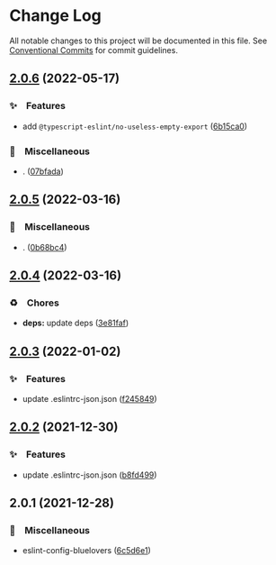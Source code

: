 # Change Log

All notable changes to this project will be documented in this file.
See [Conventional Commits](https://conventionalcommits.org) for commit guidelines.

## [2.0.6](https://github.com/bluelovers/ws-eslint/compare/eslint-config-bluelovers@2.0.5...eslint-config-bluelovers@2.0.6) (2022-05-17)


### ✨　Features

* add `@typescript-eslint/no-useless-empty-export` ([6b15ca0](https://github.com/bluelovers/ws-eslint/commit/6b15ca0ef06b358b39bdd36b2a0c787ad601730b))


### 🔖　Miscellaneous

* . ([07bfada](https://github.com/bluelovers/ws-eslint/commit/07bfada7a370681c0186d302c2be386a33bb00e8))





## [2.0.5](https://github.com/bluelovers/ws-eslint/compare/eslint-config-bluelovers@2.0.4...eslint-config-bluelovers@2.0.5) (2022-03-16)


### 🔖　Miscellaneous

* . ([0b68bc4](https://github.com/bluelovers/ws-eslint/commit/0b68bc4da19d1ae35b029e6ae3770ba94af68475))





## [2.0.4](https://github.com/bluelovers/ws-eslint/compare/eslint-config-bluelovers@2.0.3...eslint-config-bluelovers@2.0.4) (2022-03-16)


### ♻️　Chores

* **deps:** update deps ([3e81faf](https://github.com/bluelovers/ws-eslint/commit/3e81faff1b90ec9607c324cc382f8e51f84e7843))





## [2.0.3](https://github.com/bluelovers/ws-eslint/compare/eslint-config-bluelovers@2.0.2...eslint-config-bluelovers@2.0.3) (2022-01-02)


### ✨　Features

* update .eslintrc-json.json ([f245849](https://github.com/bluelovers/ws-eslint/commit/f2458493b5edb54ede72ae51f75e0e144b4fe9e9))





## [2.0.2](https://github.com/bluelovers/ws-eslint/compare/eslint-config-bluelovers@2.0.1...eslint-config-bluelovers@2.0.2) (2021-12-30)


### ✨　Features

* update .eslintrc-json.json ([b8fd499](https://github.com/bluelovers/ws-eslint/commit/b8fd4998889469b9c8de70b9e5a8593b3edb0577))





## 2.0.1 (2021-12-28)


### 🔖　Miscellaneous

* eslint-config-bluelovers ([6c5d6e1](https://github.com/bluelovers/ws-eslint/commit/6c5d6e17c2fa4087aa40c4bc714149f1e84dfe84))
